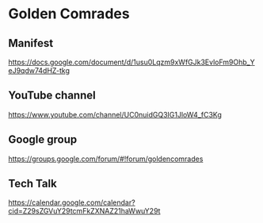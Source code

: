 # Golden Comrades

## Manifest
https://docs.google.com/document/d/1usu0Lqzm9xWfGJk3EvloFm9Ohb_YeJ9qdw74dHZ-tkg

## YouTube channel
https://www.youtube.com/channel/UC0nuidGQ3IG1JloW4_fC3Kg

## Google group
https://groups.google.com/forum/#!forum/goldencomrades

## Tech Talk
https://calendar.google.com/calendar?cid=Z29sZGVuY29tcmFkZXNAZ21haWwuY29t
